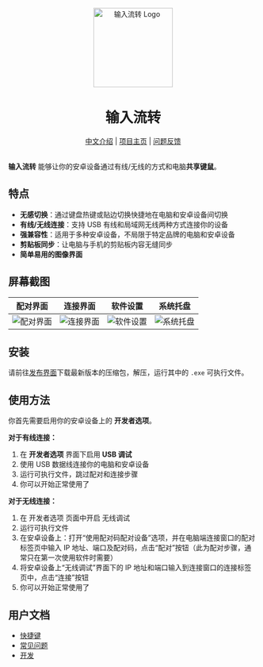 <div align="center">
    <br />
    <img src="./ui/icon.png" alt="输入流转 Logo" width="160" height="160" />
    <h1>输入流转</h1>
    <a href="README_zh.md">中文介绍</a> | 
    <a href="https://bhznjns.github.io/InputShare/">项目主页</a> | 
    <a href="https://github.com/BHznJNs/InputShare/issues">问题反馈</a>
    <br />
    <br />
</div>

__输入流转__ 能够让你的安卓设备通过有线/无线的方式和电脑**共享键鼠**。

## 特点

- __无感切换__：通过键盘热键或贴边切换快捷地在电脑和安卓设备间切换
- __有线/无线连接__：支持 USB 有线和局域网无线两种方式连接你的设备
- __强兼容性__：适用于多种安卓设备，不局限于特定品牌的电脑和安卓设备
- __剪贴板同步__：让电脑与手机的剪贴板内容无缝同步
- __简单易用的图像界面__

## 屏幕截图

| 配对界面 | 连接界面 | 软件设置 | 系统托盘 |
| --- | --- | --- | --- |
| ![配对界面](./screenshots/pairing_zh.png) | ![连接界面](./screenshots/connecting_zh.png) | ![软件设置](./screenshots/Settings_zh.png) | ![系统托盘](./screenshots/tray_selections_zh.png) |

## 安装

请前往[发布界面](https://github.com/BHznJNs/InputShare/releases)下载最新版本的压缩包，解压，运行其中的 `.exe` 可执行文件。

## 使用方法

你首先需要启用你的安卓设备上的 __开发者选项__。

__对于有线连接：__

1. 在 __开发者选项__ 界面下启用 __USB 调试__
2. 使用 USB 数据线连接你的电脑和安卓设备
3. 运行可执行文件，跳过配对和连接步骤
4. 你可以开始正常使用了

__对于无线连接：__

1. 在 开发者选项 页面中开启 无线调试
2. 运行可执行文件
3. 在安卓设备上：打开“使用配对码配对设备”选项，并在电脑端连接窗口的配对标签页中输入 IP 地址、端口及配对码，点击“配对”按钮（此为配对步骤，通常只在第一次使用软件时需要）
4. 将安卓设备上“无线调试”界面下的 IP 地址和端口输入到连接窗口的连接标签页中，点击“连接”按钮
5. 你可以开始正常使用了

## 用户文档

- [快捷键](./docs/shortcuts_zh.md)
- [常见问题](./docs/faqs_zh.md)
- [开发](./docs/development_zh.md)

